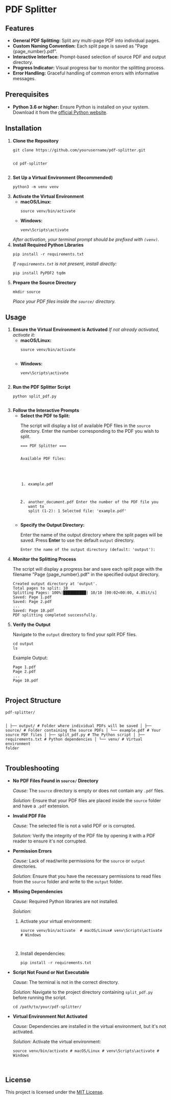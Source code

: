   <h1>PDF Splitter</h1>

  <h2>Features</h2>
    <ul>
        <li><strong>General PDF Splitting:</strong> Split any multi-page PDF into individual pages.</li>
        <li><strong>Custom Naming Convention:</strong> Each split page is saved as "Page {page_number}.pdf".</li>
        <li><strong>Interactive Interface:</strong> Prompt-based selection of source PDF and output directory.</li>
        <li><strong>Progress Indicator:</strong> Visual progress bar to monitor the splitting process.</li>
        <li><strong>Error Handling:</strong> Graceful handling of common errors with informative messages.</li>
    </ul>

  <h2>Prerequisites</h2>
    <ul>
        <li><strong>Python 3.6 or higher:</strong> Ensure Python is installed on your system. Download it from the <a href="https://www.python.org/downloads/">official Python website</a>.</li>
    </ul>

  <h2>Installation</h2>
    <ol>
        <li><strong>Clone the Repository</strong>
            <pre><code>git clone https://github.com/yourusername/pdf-splitter.git

cd pdf-splitter
</code></pre>

</li>
<li><strong>Set Up a Virtual Environment (Recommended)</strong>
<pre><code>python3 -m venv venv
</code></pre>
</li>
<li><strong>Activate the Virtual Environment</strong>
<ul>
<li><strong>macOS/Linux:</strong>
<pre><code>source venv/bin/activate
</code></pre>
</li>
<li><strong>Windows:</strong>
<pre><code>venv\Scripts\activate
</code></pre>
</li>
</ul>
<em>After activation, your terminal prompt should be prefixed with <code>(venv)</code>.</em>
</li>
<li><strong>Install Required Python Libraries</strong>
<pre><code>pip install -r requirements.txt
</code></pre>
<em>If <code>requirements.txt</code> is not present, install directly:</em>
<pre><code>pip install PyPDF2 tqdm
</code></pre>
</li>
<li><strong>Prepare the Source Directory</strong>
<pre><code>mkdir source
</code></pre>
<em>Place your PDF files inside the <code>source/</code> directory.</em>
</li>
</ol>

  <h2>Usage</h2>
    <ol>
        <li><strong>Ensure the Virtual Environment is Activated</strong>
            <em>If not already activated, activate it:</em>
            <ul>
                <li><strong>macOS/Linux:</strong>
                    <pre><code>source venv/bin/activate
                    </code></pre>
                </li>
                <li><strong>Windows:</strong>
                    <pre><code>venv\Scripts\activate
                    </code></pre>
                </li>
            </ul>
        </li>
        <li><strong>Run the PDF Splitter Script</strong>
            <pre><code>python split_pdf.py
            </code></pre>
        </li>
        <li><strong>Follow the Interactive Prompts</strong>
            <ul>
                <li><strong>Select the PDF to Split:</strong>
                    <p>The script will display a list of available PDF files in the <code>source</code> directory. Enter the number corresponding to the PDF you wish to split.</p>
                    <pre><code>=== PDF Splitter ===

Available PDF files:

1.  example.pdf
2.  another_document.pdf
    Enter the number of the PDF file you want to split (1-2): 1
    Selected file: 'example.pdf'
    </code></pre>
    </li>
    <li><strong>Specify the Output Directory:</strong>
    <p>Enter the name of the output directory where the split pages will be saved. Press <strong>Enter</strong> to use the default <code>output</code> directory.</p>
    <pre><code>Enter the name of the output directory (default: 'output'):
    </code></pre>
    </li>
    </ul>
    </li>
    <li><strong>Monitor the Splitting Process</strong>
    <p>The script will display a progress bar and save each split page with the filename "Page {page_number}.pdf" in the specified output directory.</p>
    <pre><code>Created output directory at 'output'.
    Total pages to split: 10
    Splitting Pages: 100%|██████████| 10/10 [00:02<00:00, 4.85it/s]
    Saved: Page 1.pdf
    Saved: Page 2.pdf
    ...
    Saved: Page 10.pdf
    PDF splitting completed successfully.
    </code></pre>
    </li>
    <li><strong>Verify the Output</strong>
    <p>Navigate to the <code>output</code> directory to find your split PDF files.</p>
    <pre><code>cd output
    ls
    </code></pre>
    <p>Example Output:</p>
    <pre><code>Page 1.pdf
    Page 2.pdf
    ...
    Page 10.pdf
      </code>
    </pre>
    </li>
    </ol>

    <h2>Project Structure</h2>
    <pre><code>pdf-splitter/

    │
    ├── output/ # Folder where individual PDFs will be saved
    │
    ├── source/ # Folder containing the source PDFs
    │ └── example.pdf # Your source PDF files
    │
    ├── split_pdf.py # The Python script
    │
    ├── requirements.txt # Python dependencies
    │
    └── venv/ # Virtual environment folder
    </code></pre>

      <h2>Troubleshooting</h2>
        <ul>
            <li><strong>No PDF Files Found in <code>source/</code> Directory</strong>
                <p><em>Cause:</em> The <code>source</code> directory is empty or does not contain any <code>.pdf</code> files.</p>
                <p><em>Solution:</em> Ensure that your PDF files are placed inside the <code>source</code> folder and have a <code>.pdf</code> extension.</p>
            </li>
            <li><strong>Invalid PDF File</strong>
                <p><em>Cause:</em> The selected file is not a valid PDF or is corrupted.</p>
                <p><em>Solution:</em> Verify the integrity of the PDF file by opening it with a PDF reader to ensure it's not corrupted.</p>
            </li>
            <li><strong>Permission Errors</strong>
                <p><em>Cause:</em> Lack of read/write permissions for the <code>source</code> or <code>output</code> directories.</p>
                <p><em>Solution:</em> Ensure that you have the necessary permissions to read files from the <code>source</code> folder and write to the <code>output</code> folder.</p>
            </li>
            <li><strong>Missing Dependencies</strong>
                <p><em>Cause:</em> Required Python libraries are not installed.</p>
                <p><em>Solution:</em></p>
                <ol>
                    <li>Activate your virtual environment:</li>
                    <pre><code>source venv/bin/activate  # macOS/Linux# venv\Scripts\activate # Windows

    </code></pre>
    <li>Install dependencies:</li>
    <pre><code>pip install -r requirements.txt
    </code></pre>
    </ol>
    </li>
    <li><strong>Script Not Found or Not Executable</strong>
    <p><em>Cause:</em> The terminal is not in the correct directory.</p>
    <p><em>Solution:</em> Navigate to the project directory containing <code>split_pdf.py</code> before running the script.</p>
    <pre><code>cd /path/to/your/pdf-splitter/
    </code></pre>
    </li>
    <li><strong>Virtual Environment Not Activated</strong>
    <p><em>Cause:</em> Dependencies are installed in the virtual environment, but it's not activated.</p>
    <p><em>Solution:</em> Activate the virtual environment:</p>
    <pre><code>source venv/bin/activate # macOS/Linux # venv\Scripts\activate # Windows

    </code></pre>
    </li>
    </ul>

    <h2>License</h2>
    <p>This project is licensed under the <a href="LICENSE">MIT License</a>.</p>
